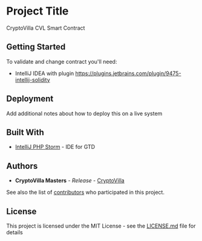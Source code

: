 # Project Title

CryptoVilla CVL Smart Contract

## Getting Started

To validate and change contract you'll need:
* IntelliJ IDEA with plugin https://plugins.jetbrains.com/plugin/9475-intellij-solidity

## Deployment

Add additional notes about how to deploy this on a live system

## Built With

* [IntelliJ PHP Storm](https://www.jetbrains.com/phpstorm/?fromMenu) - IDE for GTD

## Authors

* **CryptoVilla Masters** - *Release* - [CryptoVilla](https://github.com/CryptoVilla)

See also the list of [contributors](https://github.com/CryptoVilla/cryptovilla/contributors) who participated in this project.

## License

This project is licensed under the MIT License - see the [LICENSE.md](LICENSE.md) file for details
